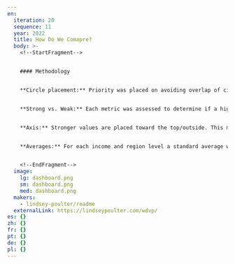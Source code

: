 ```yaml
---
en:
  iteration: 20
  sequence: 11
  year: 2022
  title: How Do We Comapre?
  body: >-
    <!--StartFragment-->


    #### Methodology


    **Circle placement:** Priority was placed on avoiding overlap of circles. This means the placement of each circle will not always be 100% accurate. However, hovering over a value will provide the exact value.


    **Strong vs. Weak:** Each metric was assessed to determine if a higher value was better (strong) or worse (weak). For some metrics, such as % of GDP used for military spend, it is hard to determine what an ideal value is. In these instances, the metric was deemed to be stronger the higher it was.


    **Axis:** Stronger values are placed toward the top/outside. This means the axis may be reversed from a traditional chart. For example, infant mortality has a value of 10 at the top and 80 at the bottom. Additionally, the axis does not include 0. This is to emphasize the minimum and maximum values in the world.


    **Averages:** For each income and region level a standard average was calculated. Population was not taken into consideration. If the focus is a country, such as the United States, that country is included in its region and income level averages.


    <!--EndFragment-->
  image:
    lg: dashboard.png
    sm: dashboard.png
    med: dashboard.png
  makers:
    - lindsey-poulter/readme
  externalLink: https://lindseypoulter.com/wdvp/
es: {}
zh: {}
fr: {}
pt: {}
de: {}
pl: {}
---
```

